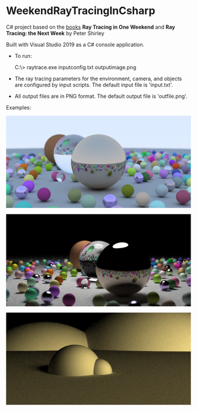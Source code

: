 # WeekendRayTracingInCsharp
C# project based on the [books](https://raytracing.github.io/) **Ray Tracing in One Weekend** and **Ray Tracing: the Next Week** by Peter Shirley

Built with Visual Studio 2019 as a C# console application.

- To run:

    C:\\> raytrace.exe  inputconfig.txt  outputimage.png

- The ray tracing parameters for the environment, camera, and objects are configured by input scripts.  The default input file is 'input.txt'.

- All output files are in PNG format.  The default output file is 'outfile.png'.

Examples:

![obligatory ball field](/Examples/ball_field.png)

![overhead lighting ball field](/Examples/overhead_light.png)

![igloo moonscape](/Examples/igloo.png)
